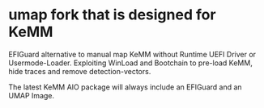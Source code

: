 # umap fork that is designed for KeMM

EFIGuard alternative to manual map KeMM without Runtime UEFI Driver or Usermode-Loader.
Exploiting WinLoad and Bootchain to pre-load KeMM, hide traces and remove detection-vectors.

The latest KeMM AIO package will always include an EFIGuard and an UMAP Image.
